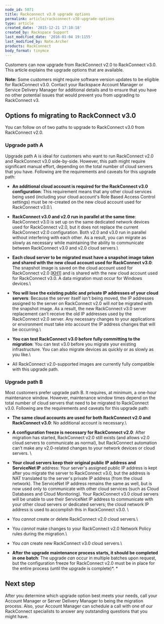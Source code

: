 ```yaml
---
node_id: 5071
title: Rackconnect v3.0 upgrade options
permalink: article/rackconnect-v30-upgrade-options
type: article
created_date: '2015-12-21 17:10:18'
created_by: Rackspace Support
last_modified_date: '2016-01-04 19:1155'
last_modified_by: Nate.Archer
products: RackConnect
body_format: tinymce
---
```


Customers can now upgrade from RackConnect v2.0 to RackConnect v3.0.
This article explains the upgrade options that are available.

**Note:** Some customers might require software version updates to be
eligible for RackConnect v3.0. Contact your Rackspace Account Manager or
Service Delivery Manager for additional details and to ensure that you
have no other potential issues that would prevent you from upgrading to
RackConnect v3.

Options fo migrating to RackConnect v3.0
----------------------------------------

You can follow on of two paths to upgrade to RackConnect v3.0 from
RackConnect v2.0.

### Upgrade path A

Upgrade path A is ideal for customers who want to run RackConnect v2.0
and RackConnect v3.0 side-by-side. However, this path might require
significant manual effort, depending on the total number of cloud
servers that you have. Following are the requirements and caveats for
this upgrade path: 

-   **An additional cloud account is required for the RackConnect v3.0
    configuration**: This requirement means that any other cloud
    services being used (including your cloud account's Role Based
    Access Control settings) must be re-created on the new cloud account
    used for RackConnect v3.0.\
      
-   **RackConnect v3.0 and v2.0 run in parallel at the same time**:
    RackConnect v3.0 is set up on the same dedicated network devices
    used for RackConnect v2.0, but it does not replace the current
    RackConnect v2.0 configuration. Both v2.0 and v3.0 run in parallel
    without interfering with each other. As a result, you can migrate as
    slowly as necessary while maintaining the ability to communicate
    between RackConnect v3.0 and v2.0 cloud servers.\
      
-   **Each cloud server to be migrated must have a snapshot image taken
    and shared with the new cloud account used for RackConnect v3.0**:
    The snapshot image is saved on the cloud account used for
    RackConnect v2.0 [[KH1]](#_msocom_1) and is shared with the new
    cloud account used for RackConnect v3.0. A data migration must occur
    for Windows devices.\
      
-   **You will lose the existing public and private IP addresses of your
    cloud servers**: Because the server itself isn't being moved, the IP
    addresses assigned to the server on RackConnect v2.0 will *not* be
    migrated with the snapshot image. As a result, the new RackConnect
    v3.0 server replacement can&rsquo;t receive the old IP addresses used by
    the RackConnect v2.0 server. Any necessary changes to your
    applications or environment must take into account the IP address
    changes that will be occurring.\
      
-   **You can test RackConnect v3.0 before fully committing to the
    migration**: You can test v3.0 before you migrate your
    existing infrastructure. You can also migrate devices as quickly
    or as slowly as you like.\
      
-   All RackConnect v2.0-supported images are currently fully compatible
    with this upgrade path.

### Upgrade path B

 

Most customers prefer upgrade path B. It requires, at minimum, a
one-hour maintenance window. However, maintenance window times depend on
the total number of cloud servers that need to be migrated to
RackConnect v3.0. Following are the requirements and caveats for this
upgrade path:

-   **The same cloud accounts are used for both RackConnect v2.0 and
    RackConnect v3.0**: No additional account is necessary.\
      
-   **A configuration freeze is necessary for RackConnect v2.0**: After
    migration has started, RackConnect v2.0 still exists (and allows
    v2.0 cloud servers to communicate as normal), but RackConnect
    automation can&rsquo;t make any v2.0-related changes to your network
    devices or cloud servers. \
      
-   **Your cloud servers keep their original public IP address and
    ServiceNet IP** address: Your server's assigned public IP address is
    kept after you migrate the server to RackConnect v3.0, but the
    address is NAT translated to the server's private IP address (from
    the  cloud network). The ServiceNet IP address remains the same as
    well, but is now used only to communicate with other cloud services
    (such as Cloud Databases and Cloud Monitoring). Your RackConnect
    v3.0 cloud servers will be unable to use their ServiceNet IP address
    to communicate with your other cloud servers or dedicated servers;
    the cloud network IP address is used to accomplish this in
    RackConnect v3.0. \
      
-   You *cannot* create or delete RackConnect v2.0 cloud servers.\
      
-   You *cannot* make changes to your RackConnect v2.0 Network Policy
    rules during the migration.\
      
-   You *can* create new RackConnect v3.0 cloud servers.\
      
-   **After the upgrade maintenance process starts, it should be
    completed in one batch**: The upgrade *can* occur in multiple
    batches upon request, but the configuration freeze for RackConnect
    v2.0 must be in place for the entire process (until the upgrade is
    complete)*. *

Next step
---------

After you determine which upgrade option best meets your needs, call
your Account Manager or Server Delivery Manager to being the migration
process. Also, your Account Manager can schedule a call with one of our
RackConnect specialists to answer any outstanding questions that you
might have.

